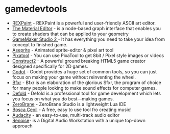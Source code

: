 # gamedevtools


- [REXPaint](http://www.gridsagegames.com/rexpaint/index.html) - REXPaint is a powerful and user-friendly ASCII art editor.
- [The Material Editor](https://docs.unrealengine.com/en-us/Engine/Rendering/Materials/Editor) -  is a node-based graph interface that enables you to create shaders that can be applied to your geometry
- [GameMaker Studio 2 ](https://www.yoyogames.com/gamemaker) - It has everything you need to take your idea from concept to finished game.
- [Aseprite](https://www.aseprite.org/) - Animated sprite-editor & pixel art tool
- [Pixatool](https://kronbits.itch.io/pixatool) - You can use PixaTool to get 8bit / Pixel style images or videos
- [Construct2](https://www.scirra.com/construct2) - A powerful ground breaking HTML5 game creator designed specifically for 2D games. 
- [Godot](https://godotengine.org/) - Godot provides a huge set of common tools, so you can just focus on making your game without reinventing the wheel.
- [Bfxr](https://www.bfxr.net/) - Bfxr is an elaboration of the glorious Sfxr, the program of choice for many people looking to make sound effects for computer games.
- [Defold](https://www.defold.com/) - Defold is a professional tool for game development which lets you focus on what you do best—making games.
- [ZeroBrane](https://studio.zerobrane.com/) - ZeroBrane Studio is a lightweight Lua IDE
- [Bosca Ceoil](https://boscaceoil.net/) - A free, easy to use tool fro creating music!
- [Audacity](https://www.audacityteam.org/) - an easy-to-use, multi-track audio editor 
- [Renoise](http://www.renoise.com/)- is a Digital Audio Workstation with a unique top-down approach
